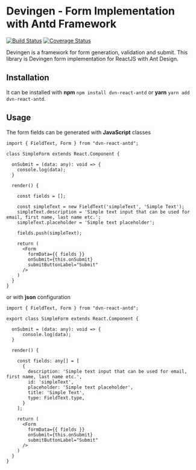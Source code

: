 # Devingen - Form Implementation with Antd Framework

[![Build Status](https://travis-ci.org/devingen/dvn-react-antd.svg?branch=master)](https://travis-ci.org/devingen/dvn-react-antd)
[![Coverage Status](https://coveralls.io/repos/github/devingen/dvn-react-antd/badge.svg?branch=master&service=github)](https://coveralls.io/github/devingen/dvn-react-antd?branch=master&service=github)

Devingen is a framework for form generation, validation and submit. This library is Devingen
form implementation for ReactJS with Ant Design.

## Installation

It can be installed with **npm** `npm install dvn-react-antd` or **yarn** `yarn add dvn-react-antd`.

## Usage

The form fields can be generated with **JavaScript** classes

```
import { FieldText, Form } from "dvn-react-antd";

class SimpleForm extends React.Component {

  onSubmit = (data: any): void => {
    console.log(data);
  }

  render() {

    const fields = [];

    const simpleText = new FieldText('simpleText', 'Simple Text');
    simpleText.description = 'Simple text input that can be used for email, first name, last name etc.';
    simpleText.placeholder = 'Simple text placeholder';

    fields.push(simpleText);

    return (
      <Form
        formData={{ fields }}
        onSubmit={this.onSubmit}
        submitButtonLabel="Submit"
      />
    )
  }
}
```

or with **json** configuration

```
import { FieldText, Form } from "dvn-react-antd";

export class SimpleForm extends React.Component {

  onSubmit = (data: any): void => {
      console.log(data);
  }
  
  render() {

    const fields: any[] = [
      {
        description: 'Simple text input that can be used for email, first name, last name etc.',
        id: 'simpleText',
        placeholder: 'Simple text placeholder',
        title: 'Simple Text',
        type: FieldText.type,
      }
    ];

    return (
      <Form
        formData={{ fields }}
        onSubmit={this.onSubmit}
        submitButtonLabel="Submit"
      />
    )
  }
}
```

 
